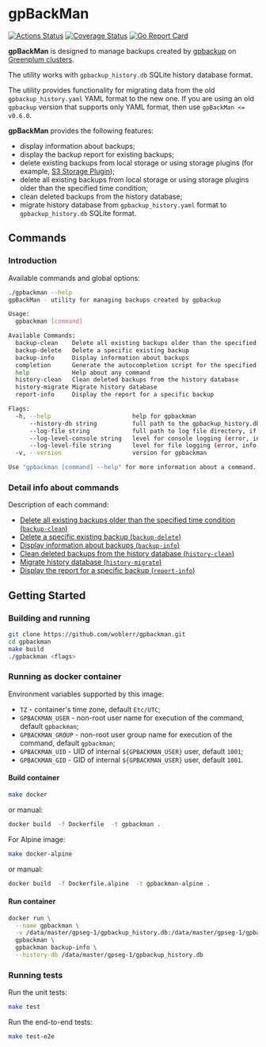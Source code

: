 # gpBackMan

[![Actions Status](https://github.com/woblerr/gpbackman/workflows/build/badge.svg)](https://github.com/woblerr/gpbackman/actions)
[![Coverage Status](https://coveralls.io/repos/github/woblerr/gpbackman/badge.svg?branch=master)](https://coveralls.io/github/woblerr/gpbackman?branch=master)
[![Go Report Card](https://goreportcard.com/badge/github.com/woblerr/gpbackman)](https://goreportcard.com/report/github.com/woblerr/gpbackman)

**gpBackMan** is designed to manage backups created by [gpbackup](https://github.com/greenplum-db/gpbackup) on [Greenplum clusters](https://greenplum.org/).

The utility works with `gpbackup_history.db` SQLite history database format. 

The utility provides functionality for migrating data from the old `gpbackup_history.yaml` YAML format to the new one. If you are using an old `gpbackup` version that supports only YAML format, then use `gpBackMan <= v0.6.0`.

**gpBackMan** provides the following features:
* display information about backups;
* display the backup report for existing backups;
* delete existing backups from local storage or using storage plugins (for example, [S3 Storage Plugin](https://github.com/greenplum-db/gpbackup-s3-plugin));
* delete all existing backups from local storage or using storage plugins older than the specified time condition;
* clean deleted backups from the history database;
* migrate history database from `gpbackup_history.yaml` format to `gpbackup_history.db` SQLite format.

## Commands
### Introduction

Available commands and global options:

```bash
./gpbackman --help
gpBackMan - utility for managing backups created by gpbackup

Usage:
  gpbackman [command]

Available Commands:
  backup-clean    Delete all existing backups older than the specified time condition
  backup-delete   Delete a specific existing backup
  backup-info     Display information about backups
  completion      Generate the autocompletion script for the specified shell
  help            Help about any command
  history-clean   Clean deleted backups from the history database
  history-migrate Migrate history database
  report-info     Display the report for a specific backup

Flags:
  -h, --help                       help for gpbackman
      --history-db string          full path to the gpbackup_history.db file
      --log-file string            full path to log file directory, if not specified, the log file will be created in the $HOME/gpAdminLogs directory
      --log-level-console string   level for console logging (error, info, debug, verbose) (default "info")
      --log-level-file string      level for file logging (error, info, debug, verbose) (default "info")
  -v, --version                    version for gpbackman

Use "gpbackman [command] --help" for more information about a command.
```

### Detail info about commands

Description of each command:
* [Delete all existing backups older than the specified time condition (`backup-clean`)](./COMMANDS.md#delete-all-existing-backups-older-than-the-specified-time-condition-backup-clean)
* [Delete a specific existing backup (`backup-delete`)](./COMMANDS.md#delete-a-specific-existing-backup-backup-delete)
* [Display information about backups (`backup-info`)](./COMMANDS.md#display-information-about-backups-backup-info)
* [Clean deleted backups from the history database (`history-clean`)](./COMMANDS.md#clean-deleted-backups-from-the-history-database-history-clean)
* [Migrate history database (`history-migrate`)](./COMMANDS.md#migrate-history-database-history-migrate)
* [Display the report for a specific backup (`report-info`)](./COMMANDS.md#display-the-report-for-a-specific-backup-report-info)

## Getting Started
### Building and running

```bash
git clone https://github.com/woblerr/gpbackman.git
cd gpbackman
make build
./gpbackman <flags>
```

### Running as docker container

Environment variables supported by this image:
* `TZ` - container's time zone, default `Etc/UTC`;
* `GPBACKMAN_USER` - non-root user name for execution of the command, default `gpbackman`;
* `GPBACKMAN_GROUP` - non-root user group name for execution of the command, default `gpbackman`;
* `GPBACKMAN_UID` - UID of internal `${GPBACKMAN_USER}` user, default `1001`;
* `GPBACKMAN_GID` - GID of internal `${GPBACKMAN_USER}` user, default `1001`.

#### Build container

```bash
make docker
```

or manual:

```bash
docker build  -f Dockerfile  -t gpbackman .
```

For Alpine image:

```bash
make docker-alpine
```
or manual:

```bash
docker build  -f Dockerfile.alpine  -t gpbackman-alpine .
```

#### Run container

```bash
docker run \
  --name gpbackman \
  -v /data/master/gpseg-1/gpbackup_history.db:/data/master/gpseg-1/gpbackup_history.db \
  gpbackman \
  gpbackman backup-info \
  --history-db /data/master/gpseg-1/gpbackup_history.db
```

### Running tests

Run the unit tests:

```bash
make test
```

Run the end-to-end tests:

```bash
make test-e2e
```
